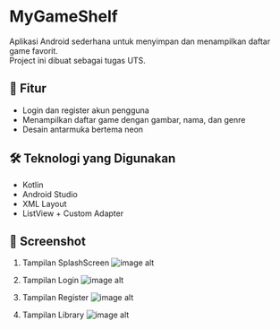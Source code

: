 # MyGameShelf

Aplikasi Android sederhana untuk menyimpan dan menampilkan daftar game favorit.  
Project ini dibuat sebagai tugas UTS.

## 📱 Fitur

- Login dan register akun pengguna
- Menampilkan daftar game dengan gambar, nama, dan genre
- Desain antarmuka bertema neon

## 🛠️ Teknologi yang Digunakan

- Kotlin
- Android Studio
- XML Layout
- ListView + Custom Adapter

## 📸 Screenshot

1. Tampilan SplashScreen
![image alt](https://github.com/Adchrisa/UTS-PM1/blob/408269f738c8a7839661d0230c7d29797fb7ed3a/splash.jpg)

2. Tampilan Login
![image alt](https://github.com/Adchrisa/UTS-PM1/blob/408269f738c8a7839661d0230c7d29797fb7ed3a/login.jpg)

3. Tampilan Register
![image alt](https://github.com/Adchrisa/UTS-PM1/blob/408269f738c8a7839661d0230c7d29797fb7ed3a/regist.jpg)

4. Tampilan Library
![image alt](https://github.com/Adchrisa/UTS-PM1/blob/408269f738c8a7839661d0230c7d29797fb7ed3a/library.jpg)
